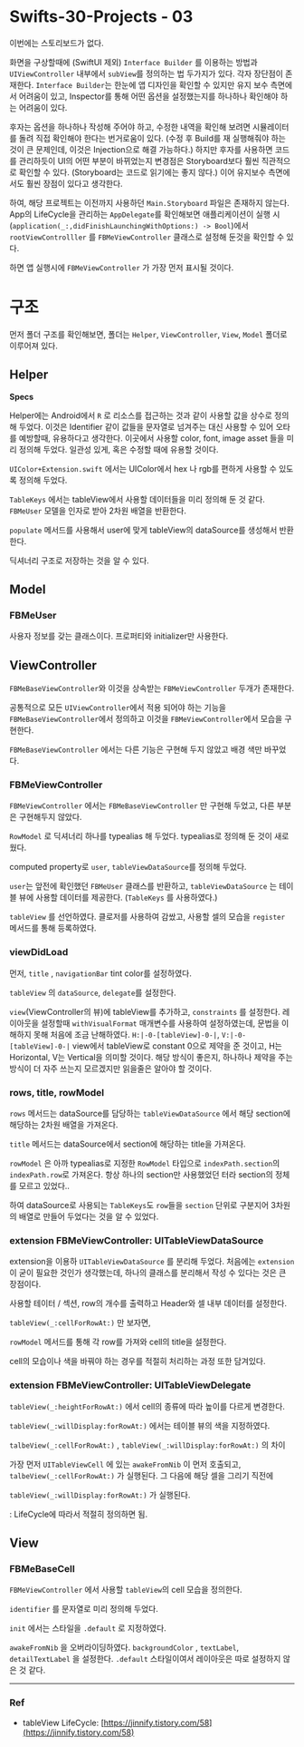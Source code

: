 # Swifts-30-Projects - 03



이번에는 스토리보드가 없다. 

화면을 구상할때에 (SwiftUI 제외) `Interface Builder` 를 이용하는 방법과 `UIViewController`  내부에서  `subView`를 정의하는 법 두가지가 있다.  각자 장단점이 존재한다. `Interface Builder`는 한눈에 앱 디자인을 확인할 수 있지만 유지 보수 측면에서 어려움이 있고, Inspector를 통해 어떤 옵션을 설정했는지를 하나하나 확인해야 하는 어려움이 있다. 

후자는 옵션을 하나하나 작성해 주어야 하고, 수정한 내역을 확인해 보려면 시뮬레이터를 돌려 직접 확인해야 한다는 번거로움이 있다. (수정 후 Build를 재 실행해줘야 하는 것이 큰 문제인데, 이것은 Injection으로 해결 가능하다.) 하지만 후자를 사용하면 코드를 관리하듯이 UI의 어떤 부분이 바뀌었는지 변경점은 Storyboard보다 훨씬 직관적으로 확인할 수 있다. (Storyboard는 코드로 읽기에는 좋지 않다.) 이어 유지보수 측면에서도 훨씬 장점이 있다고 생각한다. 

하여, 해당 프로젝트는 이전까지 사용하던 `Main.Storyboard` 파일은 존재하지 않는다.  App의 LifeCycle을 관리하는 `AppDelegate`를 확인해보면  애플리케이션이 실행 시(`application(_:,didFinishLaunchingWithOptions:) -> Bool`)에서 `rootViewControlller` 를 `FBMeViewController` 클래스로 설정해 둔것을 확인할 수 있다. 

하면 앱 실행시에 `FBMeViewController` 가 가장 먼저 표시될 것이다.

# 구조

먼저 폴더 구조를 확인해보면, 폴더는 `Helper`, `ViewController`, `View`, `Model` 폴더로 이루어져 있다.

## Helper

**Specs**

Helper에는 Android에서 `R` 로 리소스를 접근하는 것과 같이 사용할 값을 상수로 정의해 두었다. 이것은 Identifier 같이 값들을 문자열로 넘겨주는 대신 사용할 수 있어 오타를 예방할때, 유용하다고 생각한다.  이곳에서 사용할 color, font, image asset 들을 미리 정의해 두었다. 일관성 있게, 혹은 수정할 때에 유용할 것이다.

`UIColor+Extension.swift` 에서는 UIColor에서 hex 나 rgb를 편하게 사용할 수 있도록 정의해 두었다.

`TableKeys` 에서는 tableView에서 사용할 데이터들을 미리 정의해 둔 것 같다. `FBMeUser` 모델을 인자로 받아 2차원 배열을 반환한다.

`populate` 메서드를 사용해서 user에 맞게 tableView의 dataSource를 생성해서 반환한다.

딕셔너리 구조로 저장하는 것을 알 수 있다.

## Model

### FBMeUser

사용자 정보를 갖는 클래스이다. 프로퍼티와 initializer만 사용한다.

## ViewController

`FBMeBaseViewController`와 이것을 상속받는 `FBMeViewController` 두개가 존재한다.

공통적으로 모든 `UIViewController`에서 적용 되어야 하는 기능을 `FBMeBaseViewController`에서 정의하고 이것을 `FBMeViewController`에서 모습을 구현한다. 

`FBMeBaseViewController` 에서는 다른 기능은 구현해 두지 않았고 배경 색만 바꾸었다.

### FBMeViewController

`FBMeViewController`  에서는 `FBMeBaseViewController` 만 구현해 두었고, 다른 부분은 구현해두지 않았다.

`RowModel` 로 딕셔너리 하나를 typealias 해 두었다. typealias로 정의해 둔 것이 새로웠다. 

computed property로 `user`, `tableViewDataSource`를 정의해 두었다.

`user`는 앞전에 확인했던 `FBMeUser` 클래스를 반환하고, `tableViewDataSource` 는 테이블 뷰에 사용할 데이터를 제공한다. (`TableKeys` 를 사용하였다.)

`tableView` 를 선언하였다. 클로저를 사용하여 감쌌고, 사용할 셀의 모습을 `register` 메서드를 통해 등록하였다.

### viewDidLoad

먼저, `title` , `navigationBar` tint color를 설정하였다.

`tableView` 의 `dataSource`, `delegate`를 설정한다.

`view`(ViewController의 뷰)에 tableView를 추가하고, `constraints` 를 설정한다. 레이아웃을 설정할때 `withVisualFormat` 매개변수를 사용하여 설정하였는데, 문법을 이해하지 못해 처음에 조금 난해하였다. `H:|-0-[tableView]-0-|`, `V:|-0-[tableView]-0-|` view에서 tableView로 constant 0으로 제약을 준 것이고,  H는 Horizontal, V는 Vertical을 의미할 것이다. 해당 방식이 좋은지, 하나하나 제약을 주는 방식이 더 자주 쓰는지 모르겠지만 읽을줄은 알아야 할 것이다.

### rows, title, rowModel

`rows` 메서드는 dataSource를 담당하는 `tableViewDataSource` 에서 해당 section에 해당하는 2차원 배열을 가져온다. 

`title` 메서드는 dataSource에서 section에 해당하는 title을 가져온다.

`rowModel` 은 아까 typealias로 지정한 `RowModel` 타입으로 `indexPath.section`의 `indexPath.row`로 가져온다. 항상 하나의 section만 사용했었던 터라 section의 정체를 모르고 있었다..

하여 dataSource로 사용되는 `TableKeys`도 `row`들을  `section` 단위로 구분지어 3차원의 배열로 만들어 두었다는 것을 알 수 있었다. 

### extension FBMeViewController: UITableViewDataSource

extension을 이용하 `UITableViewDataSource` 를 분리해 두었다. 처음에는 `extension` 이 굳이 필요한 것인가 생각했는데, 하나의 클래스를 분리해서 작성 수 있다는 것은 큰 장점이다.

사용할 테이터 / 섹션, row의 개수를 출력하고 Header와 셀 내부 데이터를 설정한다.

`tableView(_:cellForRowAt:)` 만 보자면, 

`rowModel` 메서드를 통해 각 row를 가져와 cell의 title을 설정한다.

cell의 모습이나 색을 바꿔야 하는 경우를 적절히 처리하는 과정 또한 담겨있다.

### extension FBMeViewController: UITableViewDelegate

`tableView(_:heightForRowAt:)` 에서 cell의 종류에 따라 높이를 다르게 변경한다.

`tableView(_:willDisplay:forRowAt:)` 에서는 테이블 뷰의 색을 지정하였다.

`talbeView(_:cellForRowAt:)` , `tableView(_:willDisplay:forRowAt:)` 의 차이

가장 먼저 `UITableViewCell` 에 있는 `awakeFromNib` 이 먼저 호출되고, `talbeView(_:cellForRowAt:)` 가 실행된다. 그 다음에 해당 셀을 그리기 직전에 

`tableView(_:willDisplay:forRowAt:)` 가 실행된다.

: LifeCycle에 따라서 적절히 정의하면 됨.

## View

### FBMeBaseCell

`FBMeViewController` 에서 사용할 `tableView`의 cell 모습을 정의한다.

`identifier` 를 문자열로 미리 정의해 두었다.

`init` 에서는 스타일을 `.default` 로 지정하였다.

`awakeFromNib` 을 오버라이딩하였다. `backgroundColor` , `textLabel`, `detailTextLabel` 을 설정한다. `.default` 스타일이여서 레이아웃은 따로 설정하지 않은 것 같다.

---

### Ref

- tableView LifeCycle: [https://jinnify.tistory.com/58](https://jinnify.tistory.com/58)